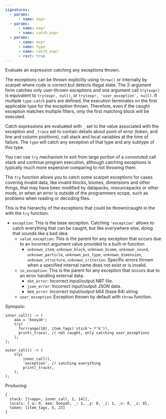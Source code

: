 ```yaml
---
signatures:
  - params:
      - name: expr
  - params:
      - name: expr
      - name: catch_expr
  - params:
      - name: expr
      - name: type
      - name: catch_expr
      - rest: true
---
```


Evaluate an expression catching any exceptions thrown.

The exceptions can be
thrown explicitly using `throw()` or internally by scarpet where code is correct but detects illegal state. The 2-argument form
catches only user-thrown exceptions and one argument call `try(expr)` is equivalent to `try(expr, null)`,
or `try(expr, 'user_exception', null)`. If multiple `type-catch` pairs are defined, the execution terminates on the first
applicable type for the exception thrown. Therefore, even if the caught exception matches multiple filters, only
the first matching block will be executed.

Catch expressions are evaluated with
`_` set to the value associated with the exception and `_trace` set to contain details about point of error (token, and line and
column positions), call stack and local
variables at the time of failure. The `type` will catch any exception of that type and any subtype of this type.

You can use `try` mechanism to exit from large portion of a convoluted call stack and continue program execution, although catching
exceptions is typically much more expensive comparing to not throwing them.

The `try` function allows you to catch some scarpet exceptions for cases covering invalid data, like invalid
blocks, biomes, dimensions and other things, that may have been modified by datapacks, resourcepacks or other mods,
or when an error is outside of the programmers scope, such as problems when reading or decoding files.

This is the hierarchy of the exceptions that could be thrown/caught in the with the `try` function:

- `exception`: This is the base exception. Catching `'exception'` allows to catch everything that can be caught,
  but like everywhere else, doing that sounds like a bad idea.
  - `value_exception`: This is the parent for any exception that occurs due to an
    incorrect argument value provided to a built-in function
    - `unknown_item`, `unknown_block`, `unknown_biome`, `unknown_sound`, `unknown_particle`,
      `unknown_poi_type`, `unknown_dimension`, `unknown_structure`, `unknown_criterion`: Specific
      errors thrown when a specified internal name does not exist or is invalid.
  - `io_exception`: This is the parent for any exception that occurs due to an error handling external data.
    - `nbt_error`: Incorrect input/output NBT file.
    - `json_error`: Incorrect input/output JSON data.
    - `b64_error`: Incorrect input/output b64 (base 64) string
  - `user_exception`: Exception thrown by default with `throw` function.

Synopsis:

```scarpet
inner_call() -> (
    aaa = 'booyah';
    try(
      for(range(10), item_tags('stick'+_*'k')),
      print(_trace), // not caught, only catching user_exceptions
    );
);

outer_call() -> (
    try(
        inner_call(),
        'exception', // catching everything
        print(_trace),
    );
);
```

Producing:

```
{
  stack: [[<app>, inner_call, 1, 14]],
  locals: {_a: 0, aaa: booyah, _: 1, _y: 0, _i: 1, _x: 0, _z: 0},
  token: [item_tags, 5, 23]
}
```
